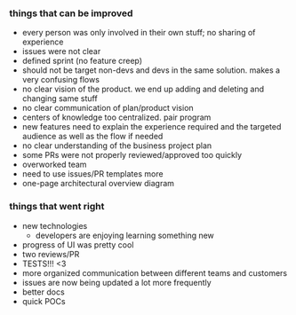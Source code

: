 
### things that can be improved

 - every person was only involved in their own stuff; no sharing of experience
 - issues were not clear
 - defined sprint (no feature creep)
 - should not be target non-devs and devs in the same solution. makes a very confusing flows
 - no clear vision of the product. we end up adding and deleting and changing same stuff
 - no clear communication of plan/product vision
 - centers of knowledge too centralized. pair program
 - new features need to explain the experience required and the targeted audience as well as the flow if needed
 - no clear understanding of the business project plan
 - some PRs were not properly reviewed/approved too quickly
 - overworked team
 - need to use issues/PR templates more
 - one-page architectural overview diagram

 
 ### things that went right
 + new technologies
     + developers are enjoying learning something new
 + progress of UI was pretty cool
 + two reviews/PR
 + TESTS!!! <3
 + more organized communication between different teams and customers
 + issues are now being updated a lot more frequently
 + better docs
 + quick POCs
